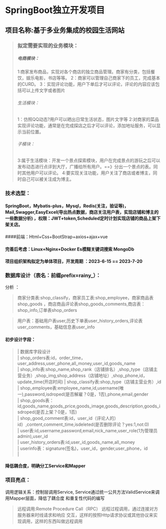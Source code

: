# SpringBoot独立开发项目

## 项目名称:基于多业务集成的校园生活网站

> ### 拟定需要实现的业务模块：
>
> ##### 电商模块：
>
> 1:商家发布商品，实现对各个商店的独立商品管理。商家有分类，包括餐饮，娱乐电影，书店等等。
> 2：商家可以管理自己商家下的员工，完成基本的CURD。
> 3：实现评论功能，用户下单后才可以评论，评论的内容应该包括可以上传文字或者图片
>
> ###### 生活模块：
>
> 1：仿照QQ动态?用户可以晒出日常生活状态，图片文字等
> 2:对商家的菜品实现评论功能，通常是在完成探店之后才可以评论，添加地址服务，可以显示当前位置。
>
> ###### 子模块：
>
> 3:属于生活模块：开发一个景点探索模块，用户在完成景点的游玩之后可以发布动态进行点评到大厅，广播给所有用户。==》分出一个景点的表。同时其他用户可以评论。
> 4:要实现关注功能，用户关注了商店或者博主，同时自己可以被关注成为博主。

### **技术选型：**

#### SpringBoot，Mybatis-plus，Mysql，Redis(关注，验证等)，Mail,Swagger,EasyExcel(导出热点数据，商店关注用户表，实现店铺和博主的一些数据分析) ，权限：JWT+token,Scheduled定时计划实现店铺的商品上架下架关店。

####前端：Html+Css+BootStrap+axios+ajax+vue

#### 完善后考虑：Linux+Nginx+Docker  Es模糊关键词搜索 MongoDb

#### 项目组织架构拟定为单体项目，开发周期 ：2023-6-15  == 2023-7-20

### 数据库设计（表名：前缀prefix=rainy_）：

分析 ：

>商家分类表:shop_classify，商家员工表:shop_employee，商家商品表shop_goods ，商店商品评论表shop_goods_comments,商店表：shop_info,订单表shop_orders

>用户表：基础用户表user,历史下单表user_history_orders,评论表user_comments，基础信息表user_info

#### 初步设计字段：
>
>| 数据库字段设计                                                                                                                              
>| shop_orders表:id，order_time，user_address,user_phone,all_money,user_id,goods_name                                                          
>| shop_info表:shop_name,shop_rank（店铺排名）,shop_type（店铺主营业务）,shop_img,shop_address（店铺地址）,shop_phone,id，update_time(开店时间)
>| shop_classify表:shop_type（店铺主营业务）,id                                                                                                 
>| shop_employee表:employee_name,id,username(唯一),password,isdroped(是否解雇？0是，1否),phone,email,gender                                  
>| shop_goods表：id,goods_name,goods_price,goods_image,goods_description,goods_isdroped(是否上架？0是，1否)                                 
>| shop_good_comment表:id，user_id（评论人的）id）,content,comment_time,isdeleted(是否删除评论？yes:1,not:0)                                    
>| user表:id,username,password,email,nick_name,user_role(1为管理员admin),user_id                                                       
>| user_history_orders表:id,user_id,goods_name,all_money                                                                           
>| userinfo表：signature(签名)，user_id，gender,user_phone，id                                                                           
>|                                                                                                                                
>
#### 降低耦合度，明确分工Service和Mapper
### 项目亮点：

调用逻辑关系：控制层调用Service,
Service通过统一公共方法ValidService来调用Mapper层面，降低了耦合度
和重复性代码的编写

> 远程调用:Remote Procedure Call（RPC）
> 远程过程调用，通过连接对方服务器来时线请求和响应
> 交互，这样的按照Http请求协议或其他协议来实现调用，这样的东西叫做远程调用
